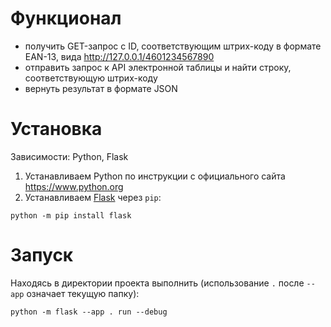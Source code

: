 # Функционал

- получить GET-запрос с ID, соответствующим штрих-коду в формате EAN-13, вида http://127.0.0.1/4601234567890
- отправить запрос к API электронной таблицы и найти строку, соответствующую штрих-коду
- вернуть результат в формате JSON

# Установка

Зависимости: Python, Flask

1. Устанавливаем Python по инструкции с официального сайта https://www.python.org
2. Устанавливаем [Flask](https://flask.palletsprojects.com/) через `pip`:

```
python -m pip install flask
```

# Запуск

Находясь в директории проекта выполнить (использование `.` после `--app` означает текущую папку):

```
python -m flask --app . run --debug 
```
